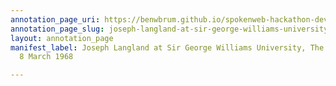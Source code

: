 ```yaml
---
annotation_page_uri: https://benwbrum.github.io/spokenweb-hackathon-development/annotations/joseph-langland-at-sir-george-williams-university-the-poetry-series-8-march-1968-canvas-1-toc.json
annotation_page_slug: joseph-langland-at-sir-george-williams-university-the-poetry-series-8-march-1968-canvas-1-toc
layout: annotation_page
manifest_label: Joseph Langland at Sir George Williams University, The Poetry Series,
  8 March 1968

---
```

